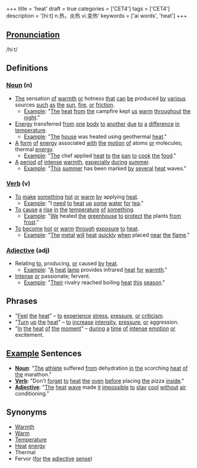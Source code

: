 +++
title = 'heat'
draft = true
categories = ['CET4']
tags = ['CET4']
description = '[hiːt] n.热，炎热 vi.变热'
keywords = ['ai words', 'heat']
+++

## [Pronunciation](/post/pronunciation/)
/hiːt/

## Definitions
### [Noun](/post/noun/) (n)
- [The](/post/the/) sensation [of](/post/of/) [warmth](/post/warmth/) [or](/post/or/) hotness [that](/post/that/) [can](/post/can/) [be](/post/be/) produced [by](/post/by/) [various](/post/various/) sources [such](/post/such/) [as](/post/as/) [the](/post/the/) [sun](/post/sun/), [fire](/post/fire/), [or](/post/or/) [friction](/post/friction/).
  - [Example](/post/example/): "[The](/post/the/) [heat](/post/heat/) [from](/post/from/) [the](/post/the/) campfire kept [us](/post/us/) [warm](/post/warm/) [throughout](/post/throughout/) [the](/post/the/) [night](/post/night/)."
- [Energy](/post/energy/) transferred [from](/post/from/) [one](/post/one/) [body](/post/body/) [to](/post/to/) [another](/post/another/) [due](/post/due/) [to](/post/to/) [a](/post/a/) [difference](/post/difference/) [in](/post/in/) [temperature](/post/temperature/).
  - [Example](/post/example/): "[The](/post/the/) [house](/post/house/) was heated using geothermal [heat](/post/heat/)."
- [A](/post/a/) [form](/post/form/) [of](/post/of/) [energy](/post/energy/) associated [with](/post/with/) [the](/post/the/) [motion](/post/motion/) [of](/post/of/) atoms [or](/post/or/) molecules; thermal [energy](/post/energy/).
  - [Example](/post/example/): "[The](/post/the/) chef applied [heat](/post/heat/) [to](/post/to/) [the](/post/the/) [pan](/post/pan/) [to](/post/to/) [cook](/post/cook/) [the](/post/the/) [food](/post/food/)."
- [A](/post/a/) [period](/post/period/) [of](/post/of/) [intense](/post/intense/) [warmth](/post/warmth/), [especially](/post/especially/) [during](/post/during/) [summer](/post/summer/).
  - [Example](/post/example/): "[This](/post/this/) [summer](/post/summer/) has been marked [by](/post/by/) [several](/post/several/) [heat](/post/heat/) waves."

### [Verb](/post/verb/) (v)
- [To](/post/to/) [make](/post/make/) [something](/post/something/) [hot](/post/hot/) [or](/post/or/) [warm](/post/warm/) [by](/post/by/) applying [heat](/post/heat/).
  - [Example](/post/example/): "I [need](/post/need/) [to](/post/to/) [heat](/post/heat/) [up](/post/up/) [some](/post/some/) [water](/post/water/) [for](/post/for/) [tea](/post/tea/)."
- [To](/post/to/) [cause](/post/cause/) [a](/post/a/) [rise](/post/rise/) [in](/post/in/) [the](/post/the/) [temperature](/post/temperature/) [of](/post/of/) [something](/post/something/).
  - [Example](/post/example/): "[We](/post/we/) heated [the](/post/the/) [greenhouse](/post/greenhouse/) [to](/post/to/) [protect](/post/protect/) [the](/post/the/) plants [from](/post/from/) [frost](/post/frost/)."
- [To](/post/to/) [become](/post/become/) [hot](/post/hot/) [or](/post/or/) [warm](/post/warm/) [through](/post/through/) [exposure](/post/exposure/) [to](/post/to/) [heat](/post/heat/).
  - [Example](/post/example/): "[The](/post/the/) [metal](/post/metal/) [will](/post/will/) [heat](/post/heat/) [quickly](/post/quickly/) [when](/post/when/) placed [near](/post/near/) [the](/post/the/) [flame](/post/flame/)."

### [Adjective](/post/adjective/) (adj)
- Relating [to](/post/to/), producing, [or](/post/or/) caused [by](/post/by/) [heat](/post/heat/).
  - [Example](/post/example/): "[A](/post/a/) [heat](/post/heat/) [lamp](/post/lamp/) provides infrared [heat](/post/heat/) [for](/post/for/) [warmth](/post/warmth/)."
- [Intense](/post/intense/) [or](/post/or/) passionate; fervent.
  - [Example](/post/example/): "[Their](/post/their/) rivalry reached boiling [heat](/post/heat/) [this](/post/this/) [season](/post/season/)."

## Phrases
- "[Feel](/post/feel/) [the](/post/the/) [heat](/post/heat/)" – [to](/post/to/) [experience](/post/experience/) [stress](/post/stress/), [pressure](/post/pressure/), [or](/post/or/) [criticism](/post/criticism/).
- "[Turn](/post/turn/) [up](/post/up/) [the](/post/the/) [heat](/post/heat/)" – [to](/post/to/) [increase](/post/increase/) [intensity](/post/intensity/), [pressure](/post/pressure/), [or](/post/or/) aggression.
- "[In](/post/in/) [the](/post/the/) [heat](/post/heat/) [of](/post/of/) [the](/post/the/) [moment](/post/moment/)" – [during](/post/during/) [a](/post/a/) [time](/post/time/) [of](/post/of/) [intense](/post/intense/) [emotion](/post/emotion/) [or](/post/or/) excitement.

## [Example](/post/example/) Sentences
- **[Noun](/post/noun/)**: "[The](/post/the/) [athlete](/post/athlete/) suffered [from](/post/from/) dehydration [in](/post/in/) [the](/post/the/) scorching [heat](/post/heat/) [of](/post/of/) [the](/post/the/) marathon."
- **[Verb](/post/verb/)**: "Don't [forget](/post/forget/) [to](/post/to/) [heat](/post/heat/) [the](/post/the/) [oven](/post/oven/) [before](/post/before/) placing [the](/post/the/) pizza [inside](/post/inside/)."
- **[Adjective](/post/adjective/)**: "[The](/post/the/) [heat](/post/heat/) [wave](/post/wave/) made [it](/post/it/) [impossible](/post/impossible/) [to](/post/to/) [stay](/post/stay/) [cool](/post/cool/) [without](/post/without/) [air](/post/air/) conditioning."

## Synonyms
- [Warmth](/post/warmth/)
- [Warm](/post/warm/)
- [Temperature](/post/temperature/)
- [Heat](/post/heat/) [energy](/post/energy/)
- Thermal
- Fervor ([for](/post/for/) [the](/post/the/) [adjective](/post/adjective/) [sense](/post/sense/))
